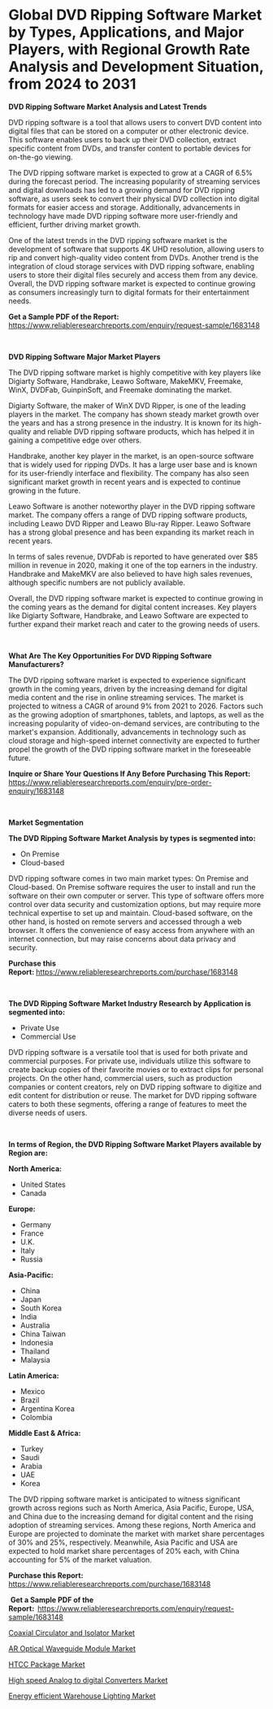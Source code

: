 <p><h1>Global DVD Ripping Software Market by Types, Applications, and Major Players, with Regional Growth Rate Analysis and Development Situation, from 2024 to 2031</h1></p><p><strong>DVD Ripping Software Market Analysis and Latest Trends</strong></p>
<p><p>DVD ripping software is a tool that allows users to convert DVD content into digital files that can be stored on a computer or other electronic device. This software enables users to back up their DVD collection, extract specific content from DVDs, and transfer content to portable devices for on-the-go viewing.</p><p>The DVD ripping software market is expected to grow at a CAGR of 6.5% during the forecast period. The increasing popularity of streaming services and digital downloads has led to a growing demand for DVD ripping software, as users seek to convert their physical DVD collection into digital formats for easier access and storage. Additionally, advancements in technology have made DVD ripping software more user-friendly and efficient, further driving market growth.</p><p>One of the latest trends in the DVD ripping software market is the development of software that supports 4K UHD resolution, allowing users to rip and convert high-quality video content from DVDs. Another trend is the integration of cloud storage services with DVD ripping software, enabling users to store their digital files securely and access them from any device. Overall, the DVD ripping software market is expected to continue growing as consumers increasingly turn to digital formats for their entertainment needs.</p></p>
<p><strong>Get a Sample PDF of the Report:&nbsp;</strong> <a href="https://www.reliableresearchreports.com/enquiry/request-sample/1683148">https://www.reliableresearchreports.com/enquiry/request-sample/1683148</a></p>
<p>&nbsp;</p>
<p><strong>DVD Ripping Software Major Market Players</strong></p>
<p><p>The DVD ripping software market is highly competitive with key players like Digiarty Software, Handbrake, Leawo Software, MakeMKV, Freemake, WinX, DVDFab, GuinpinSoft, and Freemake dominating the market. </p><p>Digiarty Software, the maker of WinX DVD Ripper, is one of the leading players in the market. The company has shown steady market growth over the years and has a strong presence in the industry. It is known for its high-quality and reliable DVD ripping software products, which has helped it in gaining a competitive edge over others. </p><p>Handbrake, another key player in the market, is an open-source software that is widely used for ripping DVDs. It has a large user base and is known for its user-friendly interface and flexibility. The company has also seen significant market growth in recent years and is expected to continue growing in the future.</p><p>Leawo Software is another noteworthy player in the DVD ripping software market. The company offers a range of DVD ripping software products, including Leawo DVD Ripper and Leawo Blu-ray Ripper. Leawo Software has a strong global presence and has been expanding its market reach in recent years. </p><p>In terms of sales revenue, DVDFab is reported to have generated over $85 million in revenue in 2020, making it one of the top earners in the industry. Handbrake and MakeMKV are also believed to have high sales revenues, although specific numbers are not publicly available. </p><p>Overall, the DVD ripping software market is expected to continue growing in the coming years as the demand for digital content increases. Key players like Digiarty Software, Handbrake, and Leawo Software are expected to further expand their market reach and cater to the growing needs of users.</p></p>
<p>&nbsp;</p>
<p><strong>What Are The Key Opportunities For DVD Ripping Software Manufacturers?</strong></p>
<p><p>The DVD ripping software market is expected to experience significant growth in the coming years, driven by the increasing demand for digital media content and the rise in online streaming services. The market is projected to witness a CAGR of around 9% from 2021 to 2026. Factors such as the growing adoption of smartphones, tablets, and laptops, as well as the increasing popularity of video-on-demand services, are contributing to the market's expansion. Additionally, advancements in technology such as cloud storage and high-speed internet connectivity are expected to further propel the growth of the DVD ripping software market in the foreseeable future.</p></p>
<p><strong>Inquire or Share Your Questions If Any Before Purchasing This Report:</strong> <a href="https://www.reliableresearchreports.com/enquiry/pre-order-enquiry/1683148">https://www.reliableresearchreports.com/enquiry/pre-order-enquiry/1683148</a></p>
<p>&nbsp;</p>
<p><strong>Market Segmentation</strong></p>
<p><strong>The DVD Ripping Software Market Analysis by types is segmented into:</strong></p>
<p><ul><li>On Premise</li><li>Cloud-based</li></ul></p>
<p><p>DVD ripping software comes in two main market types: On Premise and Cloud-based. On Premise software requires the user to install and run the software on their own computer or server. This type of software offers more control over data security and customization options, but may require more technical expertise to set up and maintain. Cloud-based software, on the other hand, is hosted on remote servers and accessed through a web browser. It offers the convenience of easy access from anywhere with an internet connection, but may raise concerns about data privacy and security.</p></p>
<p><strong>Purchase this Report:&nbsp;</strong><a href="https://www.reliableresearchreports.com/purchase/1683148">https://www.reliableresearchreports.com/purchase/1683148</a></p>
<p>&nbsp;</p>
<p><strong>The DVD Ripping Software Market Industry Research by Application is segmented into:</strong></p>
<p><ul><li>Private Use</li><li>Commercial Use</li></ul></p>
<p><p>DVD ripping software is a versatile tool that is used for both private and commercial purposes. For private use, individuals utilize this software to create backup copies of their favorite movies or to extract clips for personal projects. On the other hand, commercial users, such as production companies or content creators, rely on DVD ripping software to digitize and edit content for distribution or reuse. The market for DVD ripping software caters to both these segments, offering a range of features to meet the diverse needs of users.</p></p>
<p>&nbsp;</p>
<p><strong>In terms of Region, the DVD Ripping Software Market Players available by Region are:</strong></p>
<p>
    <p> <strong> North America: </strong>
        <ul>
            <li>United States</li>
            <li>Canada</li>
        </ul>
        </p> 
    <p> <strong> Europe: </strong>
        <ul>
            <li>Germany</li>
            <li>France</li>
            <li>U.K.</li>
            <li>Italy</li>
            <li>Russia</li>
        </ul>
        </p> 
    <p> <strong> Asia-Pacific: </strong>
        <ul>
            <li>China</li>
            <li>Japan</li>
            <li>South Korea</li>
            <li>India</li>
            <li>Australia</li>
            <li>China Taiwan</li>
            <li>Indonesia</li>
            <li>Thailand</li>
            <li>Malaysia</li>
        </ul>
        </p> 
    <p> <strong> Latin America: </strong>
        <ul>
            <li>Mexico</li>
            <li>Brazil</li>
            <li>Argentina Korea</li>
            <li>Colombia</li>
        </ul>
        </p> 
    <p> <strong> Middle East & Africa: </strong>
        <ul>
            <li>Turkey</li>
            <li>Saudi</li>
            <li>Arabia</li>
            <li>UAE</li>
            <li>Korea</li>
        </ul>
    </p>
    </p>
<p><p>The DVD ripping software market is anticipated to witness significant growth across regions such as North America, Asia Pacific, Europe, USA, and China due to the increasing demand for digital content and the rising adoption of streaming services. Among these regions, North America and Europe are projected to dominate the market with market share percentages of 30% and 25%, respectively. Meanwhile, Asia Pacific and USA are expected to hold market share percentages of 20% each, with China accounting for 5% of the market valuation.</p></p>
<p><strong>Purchase this Report: </strong><a href="https://www.reliableresearchreports.com/purchase/1683148">https://www.reliableresearchreports.com/purchase/1683148</a></p>
<p>&nbsp;<strong>Get a Sample PDF of the Report:&nbsp;&nbsp;</strong><a href="https://www.reliableresearchreports.com/enquiry/request-sample/1683148">https://www.reliableresearchreports.com/enquiry/request-sample/1683148</a></p>
<p><strong></strong></p>
<p><p><a href="https://medium.com/@anibalstamm1912/coaxial-circulator-and-isolator-market-insight-market-trends-growth-forecasted-from-2024-to-2031-21f44743c7c7">Coaxial Circulator and Isolator Market</a></p><p><a href="https://medium.com/@terrellconn/ar-optical-waveguide-module-market-research-report-its-history-and-forecast-2024-to-2031-9073d6f7cd92">AR Optical Waveguide Module Market</a></p><p><a href="https://medium.com/@kathyburton10/htcc-package-nbsp-market-focuses-on-market-share-size-and-projected-forecast-till-2031-2adb2f9222e4">HTCC Package Market</a></p><p><a href="https://medium.com/@emilywest91/high-speed-analog-to-digital-converters-nbsp-market-focuses-on-market-share-size-and-projected-a1cf6e3308fd">High speed Analog to digital Converters Market</a></p><p><a href="https://medium.com/@terrellconn/energy-efficient-warehouse-lighting-market-size-and-market-trends-complete-industry-overview-2024-b5f9c53c70fb">Energy efficient Warehouse Lighting Market</a></p></p>